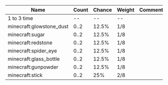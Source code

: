 | Name                     | Count | Chance | Weight | Comment |
| ------------------------ | ----- | ------ | ------ | ------- |
| 1 to 3 time              |    -- |     -- |     -- |         |
| minecraft:glowstone_dust |  0..2 |  12.5% |    1/8 |         |
| minecraft:sugar          |  0..2 |  12.5% |    1/8 |         |
| minecraft:redstone       |  0..2 |  12.5% |    1/8 |         |
| minecraft:spider_eye     |  0..2 |  12.5% |    1/8 |         |
| minecraft:glass_bottle   |  0..2 |  12.5% |    1/8 |         |
| minecraft:gunpowder      |  0..2 |  12.5% |    1/8 |         |
| minecraft:stick          |  0..2 |    25% |    2/8 |         |